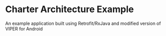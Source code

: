 # Charter Architecture Example

An example application built using Retrofit/RxJava and modified version of VIPER for Android
